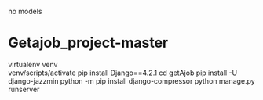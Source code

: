 
no models
# Getajob_project-master
 virtualenv venv  
 venv/scripts/activate
pip install Django==4.2.1
cd getAjob
pip install -U django-jazzmin
python -m pip install django-compressor
python manage.py runserver   
